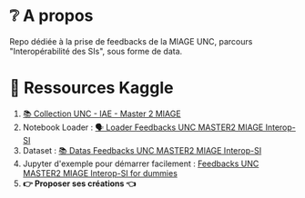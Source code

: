 # ❔ A propos

Repo dédiée à la prise de feedbacks de la MIAGE UNC, parcours "Interopérabilité des SIs", sous forme de
data.

# 📑 Ressources Kaggle

1. [📚 Collection UNC - IAE - Master 2 MIAGE](https://www.kaggle.com/work/collections/15565903)
2. Notebook Loader : [🗣️ Loader Feedbacks UNC MASTER2 MIAGE Interop-SI](https://www.kaggle.com/code/adriensales/loader-feedbacks-unc-master2-miage-interop-si)
3. Dataset : [📚 Datas Feedbacks UNC MASTER2 MIAGE Interop-SI](https://www.kaggle.com/datasets/adriensales/datas-feedbacks-unc-master2-miage-interop-si)
4. Jupyter d'exemple pour démarrer facilement : [Feedbacks UNC MASTER2 MIAGE Interop-SI for dummies](https://www.kaggle.com/code/adriensales/feedbacks-unc-master2-miage-interop-si-for-dummies)
5. **👉 Proposer ses créations 👈** 
